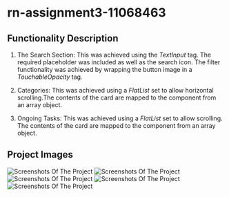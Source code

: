 # rn-assignment3-11068463

## Functionality Description

1. The Search Section: This was achieved using the _TextInput_ tag. The required placeholder was included as well as the search icon. The filter functionality was achieved by wrapping the button image in a _TouchableOpacity_ tag.

2. Categories: This was achieved using a _FlatList_ set to allow horizontal scrolling.The contents of the card are mapped to the component from an array object.

3. Ongoing Tasks: This was achieved using a _FlatList_ set to allow scrolling. The contents of the card are mapped to the component from an array object.

## Project Images

![Screenshots Of The Project](./Tasks/assets/10.jpg)
![Screenshots Of The Project](./Tasks/assets/11.jpg)
![Screenshots Of The Project](./Tasks/assets/12.jpg)
![Screenshots Of The Project](./Tasks/assets/13.jpg)
![Screenshots Of The Project](./Tasks/assets/14.jpg)